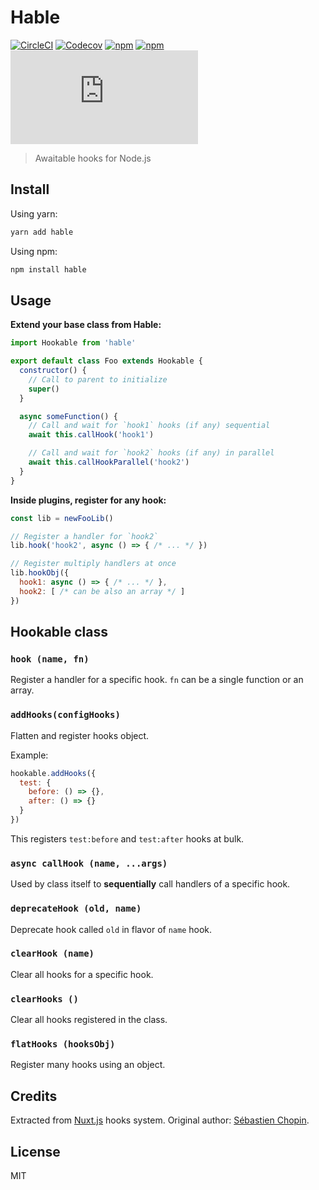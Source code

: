 # Hable

[![CircleCI](https://img.shields.io/circleci/project/github/jsless/hable.svg?style=flat-square)](https://circleci.com/gh/jsless/hable)
[![Codecov](https://img.shields.io/codecov/c/github/jsless/hable.svg?style=flat-square)](https://codecov.io/gh/jsless/hable)
[![npm](https://img.shields.io/npm/v/hable.svg?style=flat-square)](https://www.npmjs.com/package/hable)
[![npm](https://img.shields.io/npm/dt/hable.svg?style=flat-square)](https://www.npmjs.com/package/hable)
[![size](http://img.badgesize.io/https://unpkg.com/hable/dist/hable.cjs.min.js?compression=gzip&style=flat-square)](https://unpkg.com/hable)

> Awaitable hooks for Node.js

## Install

Using yarn:

```bash
yarn add hable
```

Using npm:

```bash
npm install hable
```

## Usage

**Extend your base class from Hable:**

```js
import Hookable from 'hable'

export default class Foo extends Hookable {
  constructor() {
    // Call to parent to initialize
    super()
  }

  async someFunction() {
    // Call and wait for `hook1` hooks (if any) sequential
    await this.callHook('hook1')

    // Call and wait for `hook2` hooks (if any) in parallel
    await this.callHookParallel('hook2')
  }
}
```

**Inside plugins, register for any hook:**

```js
const lib = newFooLib()

// Register a handler for `hook2`
lib.hook('hook2', async () => { /* ... */ })

// Register multiply handlers at once
lib.hookObj({
  hook1: async () => { /* ... */ },
  hook2: [ /* can be also an array */ ]
})
```

## Hookable class


### `hook (name, fn)`

Register a handler for a specific hook. `fn` can be a single function or an array.

### `addHooks(configHooks)`

Flatten and register hooks object.

Example:

```js
hookable.addHooks({
  test: {
    before: () => {},
    after: () => {}
  }
})

```

This registers `test:before` and `test:after` hooks at bulk.

### `async callHook (name, ...args)`

Used by class itself to **sequentially** call handlers of a specific hook.

### `deprecateHook (old, name)`

Deprecate hook called `old` in flavor of `name` hook.

### `clearHook (name)`

Clear all hooks for a specific hook.

### `clearHooks ()`

Clear all hooks registered in the class.

### `flatHooks (hooksObj)`

Register many hooks using an object.

## Credits

Extracted from [Nuxt.js](github.com/nuxt/nuxt.js) hooks system. Original author: [Sébastien Chopin](https://github.com/Atinux).

## License

MIT
